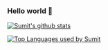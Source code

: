 ### Hello world 👋

[![Sumit's github stats](https://github-readme-stats.vercel.app/api?username=rustynails8&count_private=true&show_icons=true&theme=cobalt&hide_rank=false&hide_border=false)](https://github.com/anuraghazra/github-readme-stats)

[![Top Languages used by Sumit](https://github-readme-stats.vercel.app/api/top-langs/?username=rustynails8&layout=compact)](https://github.com/rustynails8/github-readme-stats)


<!--
**RustyNails8/RustyNails8** is a ✨ _special_ ✨ repository because its `README.md` (this file) appears on your GitHub profile.

Here are some ideas to get you started:

- 🔭 I’m currently working on ...
- 🌱 I’m currently learning ...
- 👯 I’m looking to collaborate on ...
- 🤔 I’m looking for help with ...
- 💬 Ask me about ...
- 📫 How to reach me: ...
- 😄 Pronouns: ...
- ⚡ Fun fact: ...
-->
